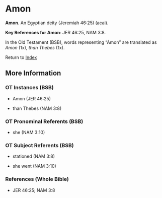 # Amon
**Amon**. 
An Egyptian deity (Jeremiah 46:25) (acai). 


**Key References for Amon**: 
JER 46:25, NAM 3:8. 


In the Old Testament (BSB), words representing “Amon” are translated as 
*Amon* (1x), *than Thebes* (1x). 




Return to [Index](00-Index.md)

## More Information

### OT Instances (BSB)

* Amon (JER 46:25)

* than Thebes (NAM 3:8)



### OT Pronominal Referents (BSB)

* she (NAM 3:10)



### OT Subject Referents (BSB)

* stationed (NAM 3:8)

* she went (NAM 3:10)



### References (Whole Bible)

* JER 46:25; NAM 3:8



